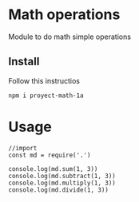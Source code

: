 # Math operations

Module to do math simple operations

## Install

Follow this instructios

```
npm i proyect-math-1a
```

# Usage

```
//import
const md = require('.')

console.log(md.sum(1, 3))
console.log(md.subtract(1, 3))
console.log(md.multiply(1, 3))
console.log(md.divide(1, 3))
```
